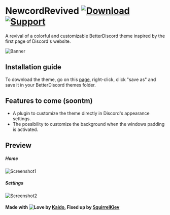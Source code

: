 # NewcordRevived [![Download][download-badge]][download-link] [![Support][support-badge]][support-link]

[download-badge]: https://raw.githubusercontent.com/SquirrelKiev/NewcordRevived/main/icons/github/download.svg
[support-badge]: https://raw.githubusercontent.com/SquirrelKiev/NewcordRevived/main/icons/github/support.svg
[download-link]: https://raw.githubusercontent.com/SquirrelKiev/NewcordRevived/main/src/newcord.theme.css
[support-link]: https://github.com/SquirrelKiev/NewcordRevived/issues

A revival of a colorful and customizable BetterDiscord theme inspired by the first page of Discord's website.

![Banner](https://i.imgur.com/wETAyVA.png)

## Installation guide

To download the theme, go on this [page][download-link], right-click, click "save as" and save it in your BetterDiscord themes folder.

## Features to come (soontm)

-   A plugin to customize the theme directly in Discord's appearance settings.
-   The possibility to customize the background when the windows padding is activated.

## Preview

##### Home

![Screenshot1](https://i.imgur.com/YDMGVNL.png)

##### Settings

![Screenshot2](https://i.imgur.com/bYrxbPt.png)

#### **Made with ![Love](https://raw.githubusercontent.com/SquirrelKiev/NewcordRevived/main/icons/github/heart.svg) by [Kaido](https://github.com/kaiidoo), Fixed up by [SquirrelKiev](https://github.com/SquirrelKiev)**
